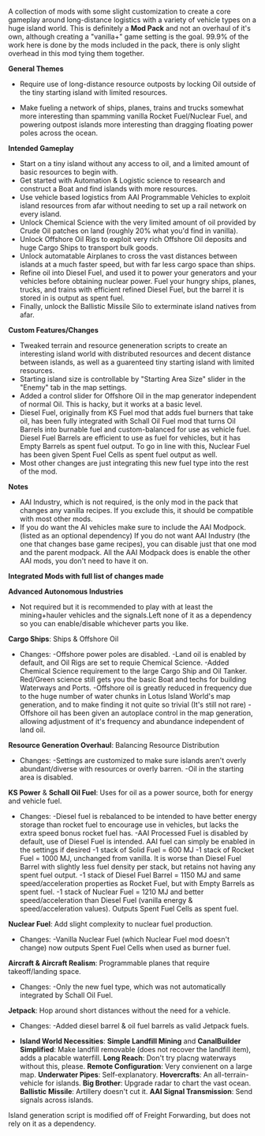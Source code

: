 A collection of mods with some slight customization to create a core gameplay around long-distance logistics with a variety of vehicle types on a huge island world. This is definitely a **Mod Pack** and not an overhaul of it's own, although creating a "vanilla+" game setting is the goal. 99.9% of the work here is done by the mods included in the pack, there is only slight overhead in this mod tying them together.

**General Themes**

* Require use of long-distance resource outposts by locking Oil outside of the tiny starting island with limited resources.

* Make fueling a network of ships, planes, trains and trucks somewhat more interesting than spamming vanilla Rocket Fuel/Nuclear Fuel, and powering outpost islands more interesting than dragging floating power poles across the ocean.

**Intended Gameplay**

* Start on a tiny island without any access to oil, and a limited amount of basic resources to begin with. 
* Get started with Automation & Logistic science to research and construct a Boat and find islands with more resources.
* Use vehicle based logistics from AAI Programmable Vehicles to exploit island resources from afar without needing to set up a rail network on every island.
* Unlock Chemical Science with the very limited amount of oil provided by Crude Oil patches on land (roughly 20% what you'd find in vanilla).
* Unlock Offshore Oil Rigs to exploit very rich Offshore Oil deposits and huge Cargo Ships to transport bulk goods.
* Unlock automatable Airplanes to cross the vast distances between islands at a much faster speed, but with far less cargo space than ships.
* Refine oil into Diesel Fuel, and used it to power your generators and your vehicles before obtaining nuclear power. Fuel your hungry ships, planes, trucks, and trains with efficient refined Diesel Fuel, but the barrel it is stored in is output as spent fuel.
* Finally, unlock the Ballistic Missile Silo to exterminate island natives from afar.

**Custom Features/Changes**

* Tweaked terrain and resource geneneration scripts to create an interesting island world with distributed resources and decent distance between islands, as well as a guarenteed tiny starting island with limited resources.
* Starting island size is controllable by "Starting Area Size" slider in the "Enemy" tab in the map settings.
* Added a control slider for Offshore Oil in the map generator independent of normal Oil. This is hacky, but it works at a basic level.
* Diesel Fuel, originally from KS Fuel mod that adds fuel burners that take oil, has been fully integrated with Schall Oil Fuel mod that turns Oil Barrels into burnable fuel and custom-balanced for use as vehicle fuel. Diesel Fuel Barrels are efficient to use as fuel for vehicles, but it has Empty Barrels as spent fuel output. To go in line with this, Nuclear Fuel has been given Spent Fuel Cells as spent fuel output as well.
* Most other changes are just integrating this new fuel type into the rest of the mod.

**Notes**

* AAI Industry, which is not required, is the only mod in the pack that changes any vanilla recipes. If you exclude this, it should be compatible with most other mods.
* If you do want the AI vehicles make sure to include the AAI Modpock. (listed as an optional dependency) If you do not want AAI Industry (the one that changes base game recipes), you can disable just that one mod and the parent modpack. All the AAI Modpack does is enable the other AAI mods, you don't need to have it on.

**Integrated Mods with full list of changes made**

**Advanced Autonomous Industries**
* Not required but it is recommended to play with at least the mining+hauler vehicles and the signals.Left none of it as a dependency so you can enable/disable whichever parts you like.

**Cargo Ships**: Ships & Offshore Oil
* Changes:
-Offshore power poles are disabled.
-Land oil is enabled by default, and Oil Rigs are set to requie Chemical Science.
-Added Chemical Science requirement to the large Cargo Ship and Oil Tanker. Red/Green science still gets you the basic Boat and techs for building Waterways and Ports.
-Offshore oil is greatly reduced in frequency due to the huge number of water chunks in Lotus Island World's map generation, and to make finding it not quite so trivial (It's still not rare)
-Offshore oil has been given an autoplace control in the map generation, allowing adjustment of it's frequency and abundance independent of land oil.

**Resource Generation Overhaul**: Balancing Resource Distribution
* Changes:
-Settings are customized to make sure islands aren't overly abundant/diverse with resources or overly barren.
-Oil in the starting area is disabled.

**KS Power** & **Schall Oil Fuel**: Uses for oil as a power source, both for energy and vehicle fuel.
* Changes: 
-Diesel fuel is rebalanced to be intended to have better energy storage than rocket fuel to encourage use in vehicles, but lacks the extra speed bonus rocket fuel has.
-AAI Processed Fuel is disabled by default, use of Diesel Fuel is intended. AAI fuel can simply be enabled in the settings if desired
-1 stack of Solid Fuel = 600 MJ
-1 stack of Rocket Fuel = 1000 MJ, unchanged from vanilla. It is worse than Diesel Fuel Barrel with slightly less fuel density per stack, but retains not having any spent fuel output.
-1 stack of Diesel Fuel Barrel = 1150 MJ and same speed/acceleration properties as Rocket Fuel, but with Empty Barrels as spent fuel.
-1 stack of Nuclear Fuel = 1210 MJ and better speed/acceleration than Diesel Fuel (vanilla energy & speed/acceleration values). Outputs Spent Fuel Cells as spent fuel.

**Nuclear Fuel**: Add slight complexity to nuclear fuel production.
* Changes:
-Vanilla Nuclear Fuel (which Nuclear Fuel mod doesn't change) now outputs Spent Fuel Cells when used as burner fuel. 

**Aircraft & Aircraft Realism**: Programmable planes that require takeoff/landing space.
* Changes:
-Only the new fuel type, which was not automatically integrated by Schall Oil Fuel.

**Jetpack**: Hop around short distances without the need for a vehicle.
* Changes:
-Added diesel barrel & oil fuel barrels as valid Jetpack fuels.

* **Island World Necessities**:
**Simple Landfill Mining** and **CanalBuilder Simplified**: Make landfill removable (does not recover the landfill item), adds a placable waterfill.
**Long Reach**: Don't try placng waterways without this, please.
**Remote Configuration**: Very convienent on a large map.
**Underwater Pipes**: Self-explanatory.
**Hovercrafts**: An all-terrain-vehicle for islands.
**Big Brother**: Upgrade radar to chart the vast ocean.
**Ballistic Missile**: Artillery doesn't cut it.
**AAI Signal Transmission**: Send signals across islands.

Island generation script is modified off of Freight Forwarding, but does not rely on it as a dependency.